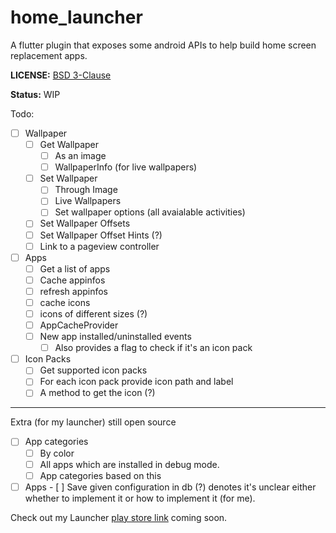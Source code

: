 # home_launcher

A flutter plugin that exposes some android APIs to help build home screen replacement apps.

**LICENSE:** [BSD 3-Clause](LICENSE)

**Status:** WIP

Todo:

- [ ] Wallpaper
  - [ ] Get Wallpaper
    - [ ] As an image
    - [ ] WallpaperInfo (for live wallpapers)
  - [ ] Set Wallpaper
    - [ ] Through Image
    - [ ] Live Wallpapers
    - [ ] Set wallpaper options (all avaialable activities)
  - [ ] Set Wallpaper Offsets
  - [ ] Set Wallpaper Offset Hints (?)
  - [ ] Link to a pageview controller
- [ ] Apps
  - [ ] Get a list of apps
  - [ ] Cache appinfos
  - [ ] refresh appinfos
  - [ ] cache icons
  - [ ] icons of different sizes (?)
  - [ ] AppCacheProvider
  - [ ] New app installed/uninstalled events
    - [ ] Also provides a flag to check if it's an icon pack
- [ ] Icon Packs
  - [ ] Get supported icon packs
  - [ ] For each icon pack provide icon path and label
  - [ ] A method to get the icon (?)

---

Extra (for my launcher) still open source

- [ ] App categories
  - [ ] By color
  - [ ] All apps which are installed in debug mode.
  - [ ] App categories based on this
- [ ] Apps - [ ] Save given configuration in db
      (?) denotes it's unclear either whether to implement it or how to implement it (for me).

Check out my Launcher [play store link]() coming soon.
